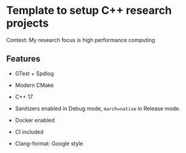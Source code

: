 # Template to setup C++ research projects

Context: My research focus is high performance computing

## Features

- GTest + Spdlog

- Modern CMake

- C++ 17

- Sanitizers enabled in Debug mode, `march=native` in Release mode.

- Docker enabled

- CI included

- Clang-format: Google style
